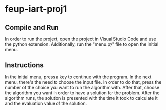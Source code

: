 # feup-iart-proj1

## Compile and Run
In order to run the project, open the project in Visual Studio Code and use the python extension. Additionally, run the "menu.py" file to open the initial menu. 

## Instructions
In the initial menu, press a key to continue with the program. In the next menu, there's the need to choose the input file. In order to do that, press the number of the choice you want to run the algorithm with. After that, choose the algorithm you want in order to have a solution for the problem. After the algorithm runs, the solution is presented with the time it took to calculate it and the evaluation value of the solution.
